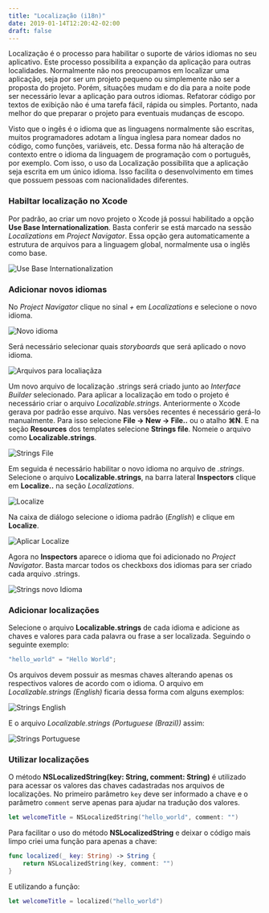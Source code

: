 ```yaml
---
title: "Localização (i18n)"
date: 2019-01-14T12:20:42-02:00
draft: false
---
```


Localização é o processo para habilitar o suporte de vários idiomas no seu aplicativo. Este processo possibilita a expanção da aplicação para outras localidades. Normalmente não nos preocupamos em localizar uma aplicação, seja por ser um projeto pequeno ou simplemente não ser a proposta do projeto. Porém, situações mudam e do dia para a noite pode ser necessário levar a aplicação para outros idiomas. Refatorar código por textos de exibição não é uma tarefa fácil, rápida ou simples. Portanto, nada melhor do que preparar o projeto para eventuais mudanças de escopo.

Visto que o ingês é o idioma que as linguagens normalmente são escritas, muitos programadores adotam a língua inglesa para nomear dados no código, como funções, variáveis, etc. Dessa forma não há alteração de contexto entre o idioma da linguagem de programação com o português, por exemplo. Com isso, o uso da Localização possibilita que a aplicação seja escrita em um único idioma. Isso facilita o desenvolvimento em times que possuem pessoas com nacionalidades diferentes.

### Habiltar localização no Xcode

Por padrão, ao criar um novo projeto o Xcode já possui habilitado a opção **Use Base Internationalization**. Basta conferir se está marcado na sessão *Localizations* em *Project Navigator*. Essa opção gera automaticamente a estrutura de arquivos para a linguagem global, normalmente usa o inglês como base.

![Use Base Internationalization](use-base-internationalization.png)

### Adicionar novos idiomas

No *Project Navigator* clique no sinal *+* em *Localizations* e selecione o novo idioma.

![Novo idioma](novo-idioma.png)

Será necessário selecionar quais *storyboards* que será aplicado o novo idioma.

![Arquivos para localiaçãza](arquivos-para-localizacao.png)

Um novo arquivo de localização .strings será criado junto ao *Interface Builder* selecionado. Para aplicar a localização em todo o projeto é necessário criar o arquivo *Localizable.strings*. Anteriormente o Xcode gerava por padrão esse arquivo. Nas versões recentes é necessário gerá-lo manualmente. Para isso selecione **File -> New -> File..** ou o atalho **⌘N**. E na seção **Resources** dos templates selecione **Strings file**. Nomeie o arquivo como **Localizable.strings**.

![Strings File](strings-file.png)

Em seguida é necessário habilitar o novo idioma no arquivo de *.strings*. Selecione o arquivo **Localizable.strings**, na barra lateral **Inspectors** clique em **Localize..** na seção *Localizations*.

![Localize](localize.png)

Na caixa de diálogo selecione o idioma padrão (*English*) e clique em **Localize**.

![Aplicar Localize](aplicar-localize.png)

Agora no **Inspectors** aparece o idioma que foi adicionado no *Project Navigator*. Basta marcar todos os checkboxs dos idiomas para ser criado cada arquivo .strings.

![Strings novo Idioma](strings-novo-idioma.png)

### Adicionar localizações

Selecione o arquivo **Localizable.strings** de cada idioma e adicione as chaves e valores para cada palavra ou frase a ser localizada. Seguindo o seguinte exemplo:

```swift
"hello_world" = "Hello World";
```

Os arquivos devem possuir as mesmas chaves alterando apenas os respectivos valores de acordo com o idioma. O arquivo em *Localizable.strings (English)* ficaria dessa forma com alguns exemplos:

![Strings English](strings-english.png)

E o arquivo *Localizable.strings (Portuguese (Brazil))* assim:

![Strings Portuguese](strings-portuguese.png)

### Utilizar localizações

O método **NSLocalizedString(key: String, comment: String)** é utilizado para acessar os valores das chaves cadastradas nos arquivos de localizações. No primeiro parâmetro `key` deve ser informado a chave e o parâmetro `comment` serve apenas para ajudar na tradução dos valores.

```swift
let welcomeTitle = NSLocalizedString("hello_world", comment: "")
```

Para facilitar o uso do método **NSLocalizedString** e deixar o código mais limpo criei uma função para apenas a chave:

```swift
func localized(_ key: String) -> String {
    return NSLocalizedString(key, comment: "")
}
```

E utilizando a função:

```swift
let welcomeTitle = localized("hello_world")
```